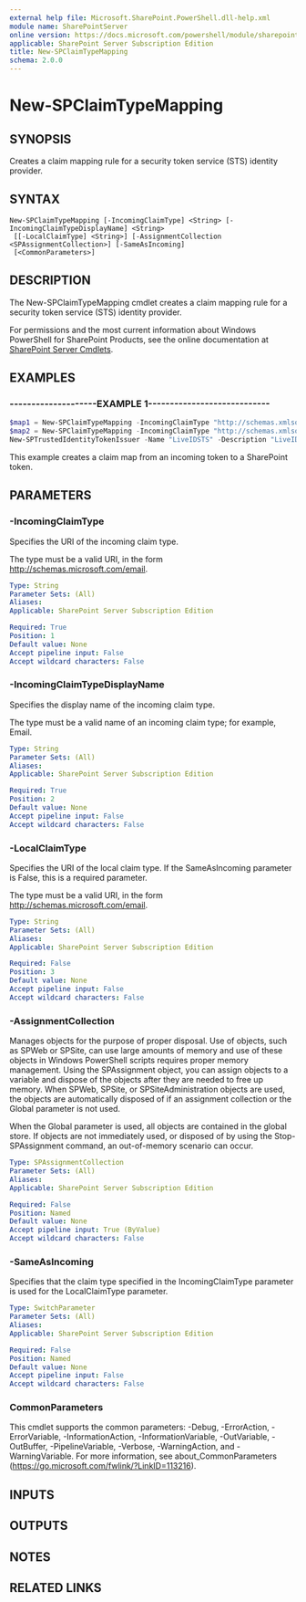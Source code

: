 ```yaml
---
external help file: Microsoft.SharePoint.PowerShell.dll-help.xml
module name: SharePointServer
online version: https://docs.microsoft.com/powershell/module/sharepoint-server/new-spclaimtypemapping
applicable: SharePoint Server Subscription Edition
title: New-SPClaimTypeMapping
schema: 2.0.0
---
```


# New-SPClaimTypeMapping

## SYNOPSIS

Creates a claim mapping rule for a security token service (STS) identity provider.

## SYNTAX

```
New-SPClaimTypeMapping [-IncomingClaimType] <String> [-IncomingClaimTypeDisplayName] <String>
 [[-LocalClaimType] <String>] [-AssignmentCollection <SPAssignmentCollection>] [-SameAsIncoming]
 [<CommonParameters>]
```

## DESCRIPTION
The New-SPClaimTypeMapping cmdlet creates a claim mapping rule for a security token service (STS) identity provider.

For permissions and the most current information about Windows PowerShell for SharePoint Products, see the online documentation at [SharePoint Server Cmdlets](https://docs.microsoft.com/powershell/sharepoint/sharepoint-server/sharepoint-server-cmdlets).

## EXAMPLES

### --------------------EXAMPLE 1---------------------------- 
```powershell
$map1 = New-SPClaimTypeMapping -IncomingClaimType "http://schemas.xmlsoap.org/ws/2005/05/identity/claims/emailaddress" -IncomingClaimTypeDisplayName "EmailAddress" -SameAsIncoming
$map2 = New-SPClaimTypeMapping -IncomingClaimType "http://schemas.xmlsoap.org/ws/2005/05/identity/claims/nameidentifier" -IncomingClaimTypeDisplayName "PUID" -LocalClaimType "http://schemas.xmlsoap.org/ws/2005/05/identity/claims/thumbprint"
New-SPTrustedIdentityTokenIssuer -Name "LiveIDSTS" -Description "LiveID Provider" -Realm "urn:domain.company.com" -ImportTrustCertificate $cert -ClaimsMappings $map1[,$map2..] -SignInUrl "https://login.live.com/login.srf" -IdentifierClaim $map2.InputClaimType
```

This example creates a claim map from an incoming token to a SharePoint token.

## PARAMETERS

### -IncomingClaimType
Specifies the URI of the incoming claim type.

The type must be a valid URI, in the form http://schemas.microsoft.com/email.

```yaml
Type: String
Parameter Sets: (All)
Aliases: 
Applicable: SharePoint Server Subscription Edition

Required: True
Position: 1
Default value: None
Accept pipeline input: False
Accept wildcard characters: False
```

### -IncomingClaimTypeDisplayName
Specifies the display name of the incoming claim type.

The type must be a valid name of an incoming claim type; for example, Email.

```yaml
Type: String
Parameter Sets: (All)
Aliases: 
Applicable: SharePoint Server Subscription Edition

Required: True
Position: 2
Default value: None
Accept pipeline input: False
Accept wildcard characters: False
```

### -LocalClaimType
Specifies the URI of the local claim type.
If the SameAsIncoming parameter is False, this is a required parameter.

The type must be a valid URI, in the form http://schemas.microsoft.com/email.

```yaml
Type: String
Parameter Sets: (All)
Aliases: 
Applicable: SharePoint Server Subscription Edition

Required: False
Position: 3
Default value: None
Accept pipeline input: False
Accept wildcard characters: False
```

### -AssignmentCollection
Manages objects for the purpose of proper disposal.
Use of objects, such as SPWeb or SPSite, can use large amounts of memory and use of these objects in Windows PowerShell scripts requires proper memory management.
Using the SPAssignment object, you can assign objects to a variable and dispose of the objects after they are needed to free up memory.
When SPWeb, SPSite, or SPSiteAdministration objects are used, the objects are automatically disposed of if an assignment collection or the Global parameter is not used.

When the Global parameter is used, all objects are contained in the global store.
If objects are not immediately used, or disposed of by using the Stop-SPAssignment command, an out-of-memory scenario can occur.

```yaml
Type: SPAssignmentCollection
Parameter Sets: (All)
Aliases: 
Applicable: SharePoint Server Subscription Edition

Required: False
Position: Named
Default value: None
Accept pipeline input: True (ByValue)
Accept wildcard characters: False
```

### -SameAsIncoming
Specifies that the claim type specified in the IncomingClaimType parameter is used for the LocalClaimType parameter.

```yaml
Type: SwitchParameter
Parameter Sets: (All)
Aliases: 
Applicable: SharePoint Server Subscription Edition

Required: False
Position: Named
Default value: None
Accept pipeline input: False
Accept wildcard characters: False
```

### CommonParameters
This cmdlet supports the common parameters: -Debug, -ErrorAction, -ErrorVariable, -InformationAction, -InformationVariable, -OutVariable, -OutBuffer, -PipelineVariable, -Verbose, -WarningAction, and -WarningVariable. For more information, see about_CommonParameters (https://go.microsoft.com/fwlink/?LinkID=113216).

## INPUTS

## OUTPUTS

## NOTES

## RELATED LINKS

